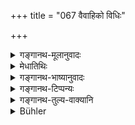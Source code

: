+++
title = "067 वैवाहिको विधिः"

+++

<details><summary>गङ्गानथ-मूलानुवादः</summary>

For females the Rites of marriage have been ordained to be their ‘Vedic Sacrament,’ the serving of the husbands their ‘residence with the Teacher,’ and the household-duties their ‘tending of fire.’—(67)
</details>

<details><summary>मेधातिथिः</summary>

वैवाहिको विधिः स्त्रीणां  
संस्कारो वैदिकः स्मृतः ।  
पतिसेवा गुरौ वासो  
गृहार्थो ऽग्नि-परिक्रिया  ॥ २.६७ ॥+++(5)+++
</details>

<details><summary>गङ्गानथ-भाष्यानुवादः</summary>

The ceremony called ‘*Upanaya*,’ ‘Initiation,’ has been called ‘Vedic,’ because it is gone through for the purpose of studying the Veda. This ceremony, in the case of females, consists of the ‘Rites of marriage,’—*i.e*., those rites that are accomplished by means of marriage. Thus, since ‘marriage’ has been prescribed for them in place of the ‘Initiation,’ the former has been described here as becoming the latter; and this can preclude the necessity of ‘Initiation’ only if the purposes of this latter were taken as served by the ‘marriage.’

*Objection*.—“Well, the Initiation may be excluded from women, but the
study of the Veda and the keeping of the observances have still got to be performed.”

With a view to preclude these two also, the Text adds—

‘*The serving of husband is their residence with the Teacher*.’ When the woman *serves*—attends upon and reveres her husband, she does what is meant to bo accomplished by ‘Residence with the Teacher.’ The study of the Veda could be done by the woman only if she resided with the Teacher; and as there is no ‘Residence with the Teacher’ in her case, how can there be any studying of the Veda? ‘*Household duties*’;—all that she does in the course of her household work,—*e.g*., cooking, getting together of articles for household use, general supervision, and so forth, which are going to be described in discourse IX, ‘the husband should employ her in saving wealth &c., &c.’ (9.11). These household duties are for the woman what the ‘bringing of fuel’ in the morning and evening is for the Religious Student (male). The term ‘*tending of*
*fire*’ stands for all the observances and vows that the student keeps.

By reason of the ‘Marriage’ having taken the place of the ‘Initiatory Ceremony’ (for women), it follows that, just as in the case of men, all the ordinances of Śruti and Smṛti and custom become binding upon him after the Initiatory Ceremony, before which they are free to do what they like, and are unfit for any religious duties,—so for women, there is freedom of action before Marriage, after which they become subject to the ordinances of Śrutis and Smṛtis.

Or, we may interpret the text as follows:—Marriage constitutes the Vedic Sacrament—*i.e*., TJpanayana—for females; even though marriage is not really the Upanayana, yet it is spoken of as such attributively. The question arising as to whence lies the similarity by virtue of which Marriage is spoken of as Upanayana, the text adds—‘*the serving of the husband* &c., &c.’—(67)

The next verse sums up the contents of the section—
</details>

<details><summary>गङ्गानथ-टिप्पन्यः</summary>

‘*Vaivāhikovidhiḥ*’—‘Sacrament performed with Vedic texts’ (Nandana and Rāghavānanda);—‘Sacrament for the purpose of learning the Veda’ (Medhātithi and Nārāyaṇa).

This verse has been quotçd in *Gadādharapaddhati* (Kālasāra, p. 220) to the effect that for women *Marriage* itself is *Upanayana*;—in
*Smṛticandrikā* (Saṃskāra, p. 61), which notes that for women,
‘attending’ on husband takes the place of ‘service of the teacher,’ and ‘household duties’ take the place of ‘tending the fire,’ and that for girls also, before marriage, there are no restrictions regarding food and other tilings;—and in *Vīramitrodaya* (Saṃskāra, pp. 403-4), where it is discussed along with the preceding verse (see note on 66). This verse has been taken as excluding women from *Upanayana*, entirely. But the author points out that this is not right; and he sets forth his well-considered opinion at the end (see note on 66); and the present verse he takes only as laying down a substitute for the Upanayana in the case of those women who are not *Brahmavādinīs*.

*Vīramitrodaya* proceeds to explain the verse to mean that ‘*vaidikaḥ
saṃskāraḥ*’—‘the sacrament which is gone through for the purpose of studying the Veda,’—*i. e*., Upanayana—consists, in the case of women, in the ‘rites of marriage’; *i. e*., consecration brought about by the marriage-rites, as has been “declared’ by the ancients. It points out that such is the meaning of the verse with the words ‘*Saṃskāro vaidikaḥ smṛtaḥ*’ as read by Medhātithi; but *Mitākṣarā* and other works adopt the reading ‘*aupanāyanikaḥ smṛtaḥ*’ instead of ‘*saṃskāro vaidikaḥ smṛtaḥ*’, which means that marriage rites *serve the purpose of Upanayana rite*; so that marriage would be for women what *Upanayana* is for men.

This verse is quoted also in *Madanapārijāta* (p. 37), which also adopts the reading ‘*aupanāyanikaḥ smṛtaḥ*.’
</details>

<details><summary>गङ्गानथ-तुल्य-वाक्यानि</summary>

*Viṣṇu-Smṛti*, 22.32.—‘For women Marriage is the sacrament.’

*Vìsmt-Smṛti*, 27-15.—‘The Marriage of women is with mantras.’

*Yājñavalkya*, 1.13.—‘For women, Marriage is with mantras.’

*Yama* (Vīramitrodaya-Saṃskāra, p. 402).—‘In former times, for girls
also there was Upanayana, also the teaching of the Veda and the pronouncing of the Sāvitrī. But she should be taught by her father, uncle or brother, none else. For the girl, alms-begging is to be done in her own home; and she should avoid the skin, the rags and also matted locks.’
</details>

<details><summary>Bühler</summary>

067	The nuptial ceremony is stated to be the Vedic sacrament for women (and to be equal to the initiation), serving the husband (equivalent to) the residence in (the house of the) teacher, and the household duties (the same) as the (daily) worship of the sacred fire.
</details>
